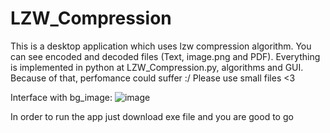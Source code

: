 # LZW_Compression
This is a desktop application which uses lzw compression algorithm.
You can see encoded and decoded files (Text, image.png and PDF).
Everything is implemented in python at LZW_Compression.py, algorithms and GUI. Because of that, perfomance could suffer :/
Please use small files <3

Interface with bg_image:
![image](https://user-images.githubusercontent.com/54029561/201493140-0f53718e-fa96-4956-8df9-eef3259cba99.png)

In order to run the app just download exe file and you are good to go
